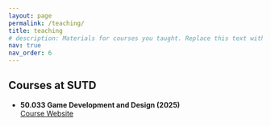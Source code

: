 ```yaml
---
layout: page
permalink: /teaching/
title: teaching
# description: Materials for courses you taught. Replace this text with your description.
nav: true
nav_order: 6
---
```


## Courses at SUTD

- **50.033 Game Development and Design (2025)**  
  [Course Website](https://natalieagus.github.io/50033/)
